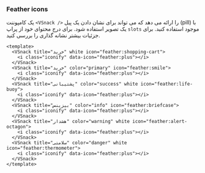 ### Feather icons

یک کامپوننت `<VSnack />` را ارائه می دهد که می تواند برای نشان دادن یک پیل (pill) با یک تصویر استفاده شود. برای درج محتوای خود از پراپ `slots` موجود استفاده کنید. برای جزئیات بیشتر نشانه گذاری را بررسی کنید.

<!--code-->

```vue
<template>
  <VSnack title="خرید" white icon="feather:shopping-cart">
    <i class="iconify" data-icon="feather:plus"></i>
  </VSnack>
  <VSnack title="خرید" color="primary" icon="feather:smile">
    <i class="iconify" data-icon="feather:plus"></i>
  </VSnack>
  <VSnack title="پشتیبانی" color="success" white icon="feather:life-buoy">
    <i class="iconify" data-icon="feather:plus"></i>
  </VSnack>
  <VSnack title="بیزینس" color="info" icon="feather:briefcase">
    <i class="iconify" data-icon="feather:plus"></i>
  </VSnack>
  <VSnack title="هشدار" color="warning" white icon="feather:alert-octagon">
    <i class="iconify" data-icon="feather:plus"></i>
  </VSnack>
  <VSnack title="سلامتی" color="danger" white icon="feather:thermometer">
    <i class="iconify" data-icon="feather:plus"></i>
  </VSnack>
</template>
```

<!--/code-->

<!--example-->

<div class="snacks">
  <VSnack title="خرید" white icon="feather:shopping-cart">
    <i class="iconify" data-icon="feather:plus"></i>
  </VSnack>
  <VSnack title="خرید" color="primary" icon="feather:smile">
    <i class="iconify" data-icon="feather:plus"></i>
  </VSnack>
  <VSnack title="پشتیبانی" color="success" white icon="feather:life-buoy">
    <i class="iconify" data-icon="feather:plus"></i>
  </VSnack>
  <VSnack title="بیزینس" color="info" icon="feather:briefcase">
    <i class="iconify" data-icon="feather:plus"></i>
  </VSnack>
  <VSnack
    title="هشدار"
    color="warning"
    white
    icon="feather:alert-octagon"
  >
    <i class="iconify" data-icon="feather:plus"></i>
  </VSnack>
  <VSnack title="سلامتی" color="danger" white icon="feather:thermometer">
    <i class="iconify" data-icon="feather:plus"></i>
  </VSnack>
</div>

<!--/example-->
